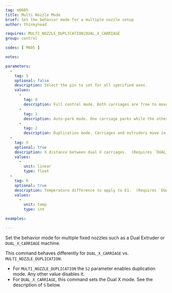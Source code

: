```yaml
---
tag: m0605
title: Multi Nozzle Mode
brief: Set the behavior mode for a multiple nozzle setup
author: thinkyhead

requires: MULTI_NOZZLE_DUPLICATION|DUAL_X_CARRIAGE
group: control

codes: [ M605 ]

notes:

parameters:
  -
    tag: S
    optional: false
    description: Select the pin to set for all specified axes.
    values:
      -
        tag: 0
        description: Full control mode. Both carriages are free to move, constrained by safe distance. (Requires `DUAL_X_CARRIAGE`)
      -
        tag: 1
        description: Auto-park mode. One carriage parks while the other moves. (Requires `DUAL_X_CARRIAGE`)
      -
        tag: 2
        description: Duplication mode. Carriages and extruders move in unison.
  -
    tag: X
    optional: true
    description: X distance between dual X carriages.  (Requires `DUAL_X_CARRIAGE`)
    values:
      -
        unit: linear
        type: float
  -
    tag: R
    optional: true
    description: Temperature difference to apply to E1.  (Requires `DUAL_X_CARRIAGE`)
    values:
      -
        unit: temp
        type: int

examples:

---
```

Set the behavior mode for multiple fixed nozzles such as a Dual Extruder or `DUAL_X_CARRIAGE` machine.

This command behaves differently for `DUAL_X_CARRIAGE` vs. `MULTI_NOZZLE_DUPLICATION`:
- For `MULTI_NOZZLE_DUPLICATION` the `S2` parameter enables duplication mode. Any other value disables it.
- For `DUAL_X_CARRIAGE`, this command sets the Dual X mode. See the description of `S` below.
